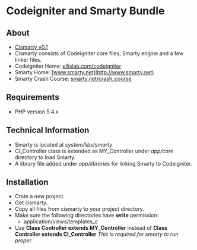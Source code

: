 Codeigniter and Smarty Bundle
==============

About
--------------
- [Cismarty v0.1](https://github.com/dbtek/cismarty/releases "Latest release")
- Cismarty consists of Codeigniter core files, Smarty engine and a few linker files.
- Codeigniter Home: [ellislab.com/codeigniter](http://ellislab.com/codeigniter)
- Smarty Home: [www.smarty.net](http://www.smarty.net)
- Smarty Crash Course: [smarty.net/crash_course](http://www.smarty.net/crash_course "More than just introduction")

Requirements
---------------------
- PHP version 5.4.x

Technical Information
---------------------
- Smarty is located at *system/libs/smarty*
- CI_Controller class is extended as MY_Controller under *app/core* directory to load Smarty.
- A library file added under *app/libraries* for linking Smarty to Codeigniter.

Installation
----------
- Crate a new project.
- Get cismarty. 
- Copy all files from cismarty to your project directory.
- Make sure the following directories have **write** permission:
    * application/views/templates_c
- Use **Class Controller extends MY_Controller** instead of **Class Controller extends CI_Controller**
	*This is required for smarty to run proper.*

